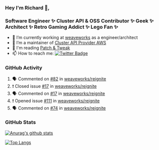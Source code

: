 ### Hey I'm Richard 👋, 

<h3 align="left">Software Engineer ✨ Cluster API & OSS Contributor ✨ Geek ✨ Architect ✨ Retro Gaming Addict ✨ Lego Fan ✨</h3>

- 🔭 I’m currently working at [weaveworks](https://github.com/weaveworks) as a engineer/architect
- 👯 I’m a maintainer of [Cluster API Provider AWS](https://github.com/kubernetes-sigs/cluster-api-provider-aws)
- 💬 I'm reading [Patch & Tweak](https://bjooks.com/products/patch-tweak-exploring-modular-synthesis)
- 📫 How to reach me: [![Twitter Badge](https://img.shields.io/badge/-@fruit_case-00acee?style=flat&logo=Twitter&logoColor=white)](https://twitter.com/intent/follow?screen_name=fruit_case "Follow on Twitter")

### GitHub Activity 

<!--START_SECTION:activity-->
1. 🗣 Commented on [#82](https://github.com/weaveworks/reignite/issues/82) in [weaveworks/reignite](https://github.com/weaveworks/reignite)
2. ❗️ Closed issue [#17](https://github.com/weaveworks/reignite/issues/17) in [weaveworks/reignite](https://github.com/weaveworks/reignite)
3. 🗣 Commented on [#17](https://github.com/weaveworks/reignite/issues/17) in [weaveworks/reignite](https://github.com/weaveworks/reignite)
4. ❗️ Opened issue [#111](https://github.com/weaveworks/reignite/issues/111) in [weaveworks/reignite](https://github.com/weaveworks/reignite)
5. 🗣 Commented on [#74](https://github.com/weaveworks/reignite/issues/74) in [weaveworks/reignite](https://github.com/weaveworks/reignite)
<!--END_SECTION:activity-->

### GitHub Stats

[![Anurag's github stats](https://github-readme-stats.vercel.app/api?username=richardcase&count_private=true&show_icons=true)](https://github.com/anuraghazra/github-readme-stats)

[![Top Langs](https://github-readme-stats.vercel.app/api/top-langs/?username=richardcase&hide=html&layout=compact)](https://github.com/anuraghazra/github-readme-stats)
